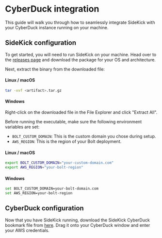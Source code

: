 # CyberDuck integration

This guide will walk you through how to seamlessly integrate SideKick with your CyberDuck instance running on your machine.

## SideKick configuration

To get started, you will need to run SideKick on your machine. Head over to the [releases page](https://github.com/project-n-oss/sidekick/releases) and download the package for your OS and architecture.

Next, extract the binary from the downloaded file:

#### Linux / macOS
```bash
tar -xvf <artifact>.tar.gz
```

#### Windows
Right-click on the downloaded file in the File Explorer and click "Extract All".

Before running the executable, make sure the following environment variables are set:

* `BOLT_CUSTOM_DOMAIN`: This is the custom domain you chose during setup.
* `AWS_REGION`: This is the region of your Bolt deployment.

#### Linux / macOS

```bash
export BOLT_CUSTOM_DOMAIN="your-custom-domain.com"
export AWS_REGION="your-bolt-region"
```

#### Windows
```bash
set BOLT_CUSTOM_DOMAIN=your-bolt-domain.com
set AWS_REGION=your-bolt-region
```

## CyberDuck configuration

Now that you have SideKick running, download the SideKick CyberDuck bookmark file from [here](./sidekick.duck). Drag it onto your CyberDuck window and enter your AWS credentials.
